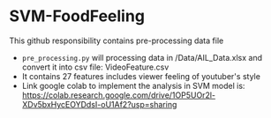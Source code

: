﻿# SVM-FoodFeeling
This github responsibility contains pre-processing data file
- `pre_processing.py` will processing data in /Data/AIL_Data.xlsx and convert it into csv file: VideoFeature.csv
- It contains 27 features includes viewer feeling of youtuber's style 
- Link google colab to implement the analysis in SVM model is: 
https://colab.research.google.com/drive/1OP5UOr2l-XDv5bxHycEOYDdsI-oU1Af2?usp=sharing
